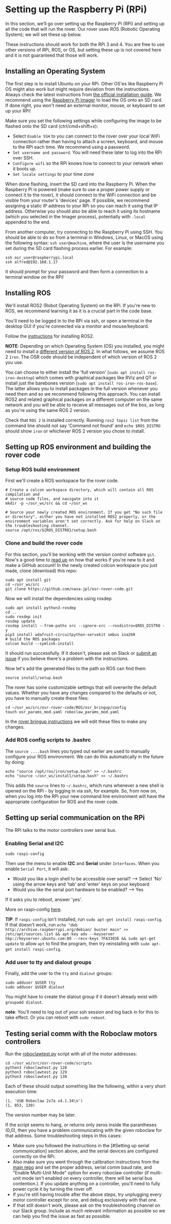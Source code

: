 # Setting up the Raspberry Pi (RPi)

In this section, we’ll go over setting up the Raspberry Pi (RPi) and setting up all the code that will run the rover. Our rover uses ROS (Robotic Operating System); we will set these up below.

These instructions should work for both the RPi 3 and 4. You are free to use other versions of RPi, ROS, or OS, but setting these up is not covered here and it is not guaranteed that those will work.

## Installing an Operating System

The first step is to install Ubuntu on your RPi. Other OS'es like Raspberry Pi OS might also work but might require deviation from the instructions. Always check the latest instructions from [the official installation guide](https://docs.ros.org/en/iron/How-To-Guides/Installing-on-Raspberry-Pi.html). We recommend using the [Raspberry Pi Imager](https://www.raspberrypi.com/documentation/computers/getting-started.html#using-raspberry-pi-imager) to load the OS onto an SD card. If done right, you won't need an external monitor, mouse, or keyboard to set up your RPi!

Make sure you set the following settings while configuring the image to be flashed onto the SD card (ctrl/cmd+shift+x):

* Select `Enable SSH` to you can connect to the rover over your local WiFi connection rather than having to attach a screen, keyboard, and mouse to the RPi each time. We recommend using a password.
* `Set username and password`. You will need these later to log into the RPi over SSH.
* `Configure wifi` so the RPi knows how to connect to your network when it boots up. 
* `Set locale settings` to your time zone

When done flashing, insert the SD card into the Raspberry Pi. When the Raspberry Pi is powered (make sure to use a proper power supply or connect it to the rover), it should connect to the WiFi connection and be visible from your router's 'devices' page. If possible, we recommend assigning a static IP address to your RPi so you can reach it using that IP address. Otherwise you should also be able to reach it using its hostname (which you selected in the Imager process), potentially with `.local` appended to the end.

From another computer, try connecting to the Raspberry Pi using SSH. You should be able to do so from a terminal in Windows, Linux, or MacOS using the following syntax: `ssh user@machine`, where the user is the username you set during the SD card flashing process earlier. For example:

```
ssh osr_user@raspberrypi.local
ssh alfred@192.168.1.17
```

It should prompt for your password and then form a connection to a terminal window on the RPi!

## Installing ROS

We'll install ROS2 (Robot Operating System) on the RPi. If you're new to ROS, we recommend learning it as it is a crucial part in the code base.

You'll need to be logged in to the RPi via ssh, or open a terminal in the desktop GUI if you're connected via a monitor and mouse/keyboard.

Follow the [instructions](https://docs.ros.org/en/iron/Installation/Ubuntu-Install-Debians.html) for installing ROS2. 

**NOTE**: Depending on which Operating System (OS) you installed, you might need to install a [different version of ROS 2](https://www.ros.org/reps/rep-2000.html). In what follows, we assume ROS 2 `Iron`. The OSR code should be independent of which version of ROS 2 you use.

You can choose to either install the 'full version' (`sudo apt install ros-iron-desktop`) which comes with graphical packages like RViz and QT or install just the barebones version (`sudo apt install ros-iron-ros-base`). The latter allows you to install packages in the full version whenever you need them and so we recommend following this approach. You can install ROS2 and related graphical packages on a different computer on the same network and you will be able to receive all messages out of the box, as long as you're using the same ROS 2 version.

Check that `ROS 2` is installed correctly. Running `ros2 topic list` from the command line should not say 'Command not found' and `echo $ROS_DISTRO` should show `iron` or whichever ROS 2 version you chose to install.

## Setting up ROS environment and building the rover code

### Setup ROS build environment

First we'll create a ROS workspace for the rover code. 

```
# Create a colcon workspace directory, which will contain all ROS compilation and 
# source code files, and navigate into it
mkdir -p ~/osr_ws/src && cd ~/osr_ws

# Source your newly created ROS environment. If you get "No such file or directory", either you have not installed ROS2 properly, or the environment variables aren't set correctly. Ask for help on Slack on the troubleshooting channel.
source /opt/ros/${ROS_DISTRO}/setup.bash
```

### Clone and build the rover code

For this section, you'll be working with the version control software `git`. Now's a good time to [read up](https://try.github.io/) on how that works if you're new to it and make a GitHub account!
In the newly created colcon workspace you just made, clone (download) this repo:

```commandline
sudo apt install git
cd ~/osr_ws/src
git clone https://github.com/nasa-jpl/osr-rover-code.git
```

Now we will install the dependencies using rosdep

```commandline
sudo apt install python3-rosdep
cd ..
sudo rosdep init
rosdep update
rosdep install --from-paths src --ignore-src --rosdistro=$ROS_DISTRO -y
pip3 install adafruit-circuitpython-servokit smbus ina260
# build the ROS packages
colcon build --symlink-install
```

It should run successfully. If it doesn't, please ask on Slack or [submit an issue](https://github.com/nasa-jpl/osr-rover-code/issues/new) if you believe there's a problem with the instructions.

Now let's add the generated files to the path so ROS can find them

```commandline
source install/setup.bash
```

The rover has some customizable settings that will overwrite the default values. 
Whether you have any changes compared to the defaults or not, you have to manually create these files:

```commandline
cd ~/osr_ws/src/osr-rover-code/ROS/osr_bringup/config
touch osr_params_mod.yaml roboclaw_params_mod.yaml
```

In the [rover bringup instructions](rover_bringup.md) we will edit these files to make any changes.

### Add ROS config scripts to .bashrc

The `source ....bash` lines you typed out earlier are used to manually configure your ROS environment. We can do this automatically in the future by doing:

```
echo "source /opt/ros/iron/setup.bash" >> ~/.bashrc 
echo "source ~/osr_ws/install/setup.bash" >> ~/.bashrc
```

This adds the `source` lines to `~/.bashrc`, which runs whenever a new shell is opened on the RPi - by logging in via ssh, for example. So, from now on, when you log into the RPi your new command line environment will have the appropriate configuration for ROS and the rover code.

## Setting up serial communication on the RPi

The RPi talks to the motor controllers over serial bus.

### Enabling Serial and I2C

```
sudo raspi-config
```

Then use the menu to enable **I2C** and **Serial** under `Interfaces`. When you enable `Serial Port`, it will ask:

* Would you like a login shell to be accessible over serial? --> Select 'No' using the arrow keys and 'tab' and 'enter' keys on your keyboard
* Would you like the serial port hardware to be enabled? --> Yes

If it asks you to reboot, answer 'yes'.

More on raspi-config [here](https://www.raspberrypi.com/documentation/computers/configuration.html).

**TIP**: If `raspi-config` isn't installed, run `sudo apt-get install raspi-config`. If that doesn't work, run `echo "deb http://archive.raspberrypi.org/debian/ buster main" >> /etc/apt/sources.list && apt-key adv --keyserver hkp://keyserver.ubuntu.com:80 --recv-keys 7FA3303E && sudo apt-get update` to allow `apt` to find the program, then try reinstalling with `sudo apt-get install raspi-config`.

### Add user to tty and dialout groups

Finally, add the user to the `tty` and `dialout` groups:

```
sudo adduser $USER tty
sudo adduser $USER dialout
```

You might have to create the dialout group if it doesn't already exist with `groupadd dialout`.

**note**: You'll need to log out of your ssh session and log back in for this to take effect. Or you can reboot with `sudo reboot`.

## Testing serial comm with the Roboclaw motors controllers

Run the [roboclawtest.py](../scripts/roboclawtest.py) script with all of the motor addresses:

```
cd ~/osr_ws/src/osr-rover-code/scripts
python3 roboclawtest.py 128
python3 roboclawtest.py 129
python3 roboclawtest.py 130
```

Each of these should output something like the following, within a very short execution time:

```
(1, 'USB Roboclaw 2x7a v4.1.34\n')
(1, 853, 130)
```

The version number may be later.

If the script seems to hang, or returns only zeros inside the parantheses (0,0), then you have a problem communicating with the given roboclaw for that address. Some troubleshooting steps in this cases:

- Make sure you followed the instructions in the [#Setting up serial communication] section above, and the serial devices are configured correctly on the RPi.
- Also make sure you went through the calibration instructions from the [main repo](https://github.com/nasa-jpl/open-source-rover/blob/master/Electrical/Calibration.pdf) and set the proper address, serial comm baud rate, and "Enable Multi-Unit Mode" option for every roboclaw controller (if multi-unit mode isn't enabled on every controller, there will be serial bus contention.). If you update anything on a controller, you'll need to fully power cycle it by turning the rover off.
- If you're still having trouble after the above steps, try unplugging every motor controller except for one, and debug exclusively with that one.
- If that still doesn't work, please ask on the troubleshooting channel on our Slack group. Include as much relevant information as possible so we can help you find the issue as fast as possible.
